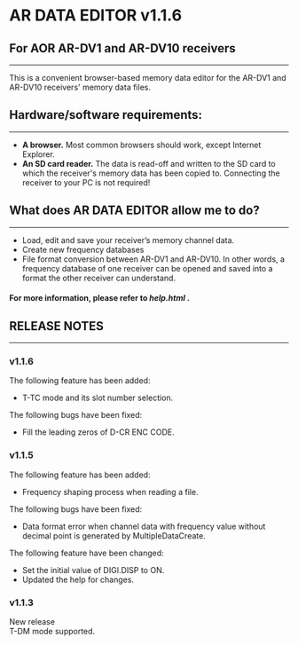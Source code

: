 # AR DATA EDITOR v1.1.6  
## For AOR AR-DV1 and AR-DV10 receivers  
--------
This is a convenient browser-based memory data editor for the AR-DV1 and AR-DV10 receivers' memory data files.
  
  
## Hardware/software requirements:  
----------

- **A browser.** Most common browsers should work, except Internet Explorer.  
- **An SD card reader.** The data is read-off and written to the SD card to which the receiver's memory data has been copied to. Connecting the receiver to your PC is not required!  
  
  
## What does AR DATA EDITOR allow me to do?
----------

- Load, edit and save your receiver’s memory channel data.  
- Create new frequency databases  
- File format conversion between AR-DV1 and AR-DV10. In other words, a frequency database of one receiver can be opened and saved into a format the other receiver can understand.  
  
#### For more information, please refer to *help.html* .  

## RELEASE NOTES  
----------

### v1.1.6  
The following feature has been added:  
- T-TC mode and its slot number selection.  

The following bugs have been fixed:  
- Fill the leading zeros of D-CR ENC CODE.

### v1.1.5  
The following feature has been added:  
- Frequency shaping process when reading a file.  
  
The following bugs have been fixed:  
- Data format error when channel data with frequency value without decimal point is generated by MultipleDataCreate.  
  
The following feature have been changed:  
- Set the initial value of DIGI.DISP to ON.  
- Updated the help for changes.  
  
### v1.1.3  
New release  
T-DM mode supported.  
